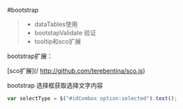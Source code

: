 #bootstrap
> * dataTables使用
> * bootstapValidate 验证
> * tooltip和sco扩展


bootstrap扩展：

[sco扩展](/ http://github.com/terebentina/sco.js)

bootstrap 选择框获取选择文字内容
```js
var selectType = $("#idCombox option:selected").text();

```

  






